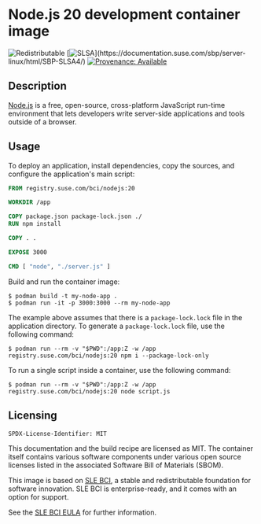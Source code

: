 # Node.js 20 development container image

![Redistributable](https://img.shields.io/badge/Redistributable-Yes-green)
[![SLSA](https://img.shields.io/badge/SLSA_(v0.1)-Level_4-Green)](https://documentation.suse.com/sbp/server-linux/html/SBP-SLSA4/)
[![Provenance: Available](https://img.shields.io/badge/Provenance-Available-Green)](https://documentation.suse.com/container/all/html/Container-guide/index.html#container-verify)

## Description

[Node.js](https://nodejs.org/) is a free, open-source, cross-platform JavaScript run-time environment that lets developers write server-side applications and tools outside of a browser.

## Usage

To deploy an application, install dependencies, copy the sources, and configure the application's main script:

```Dockerfile
FROM registry.suse.com/bci/nodejs:20

WORKDIR /app

COPY package.json package-lock.json ./
RUN npm install

COPY . .

EXPOSE 3000

CMD [ "node", "./server.js" ]
```

Build and run the container image:

```ShellSession
$ podman build -t my-node-app .
$ podman run -it -p 3000:3000 --rm my-node-app
```

The example above assumes that there is a `package-lock.lock` file in the application directory.
To generate a `package-lock.lock` file, use the following command:

```ShellSession
$ podman run --rm -v "$PWD":/app:Z -w /app registry.suse.com/bci/nodejs:20 npm i --package-lock-only
```

To run a single script inside a container, use the following command:

```ShellSession
$ podman run --rm -v "$PWD":/app:Z -w /app registry.suse.com/bci/nodejs:20 node script.js
```

## Licensing

`SPDX-License-Identifier: MIT`

This documentation and the build recipe are licensed as MIT.
The container itself contains various software components under various open source licenses listed in the associated
Software Bill of Materials (SBOM).

This image is based on [SLE BCI](https://opensource.suse.com/bci/), a stable and redistributable foundation for software innovation. SLE BCI is enterprise-ready, and it comes with an option for support.

See the [SLE BCI EULA](https://www.suse.com/licensing/eula/#bci) for further information.
